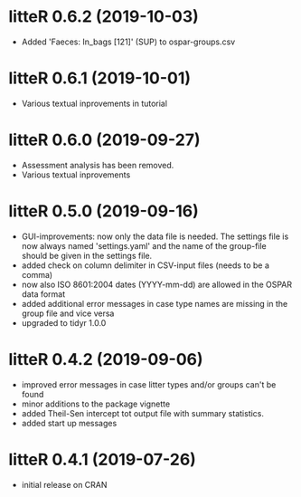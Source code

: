 # litteR 0.6.2 (2019-10-03)

* Added 'Faeces: In_bags [121]' (SUP) to ospar-groups.csv


# litteR 0.6.1 (2019-10-01)

* Various textual inprovements in tutorial


# litteR 0.6.0 (2019-09-27)

* Assessment analysis has been removed.
* Various textual inprovements


# litteR 0.5.0 (2019-09-16)

* GUI-improvements: now only the data file is needed. The settings file is 
  now always named 'settings.yaml' and the name of the group-file should
  be given in the settings file.
* added check on column delimiter in CSV-input files (needs to be a comma)
* now also ISO 8601:2004 dates (YYYY-mm-dd) are allowed in the
  OSPAR data format
* added additional error messages in case type names are missing in
  the group file and vice versa
* upgraded to tidyr 1.0.0


# litteR 0.4.2 (2019-09-06)

* improved error messages in case litter types and/or groups can't be found
* minor additions to the package vignette
* added Theil-Sen intercept tot output file with summary statistics.
* added start up messages


# litteR 0.4.1 (2019-07-26)

* initial release on CRAN
